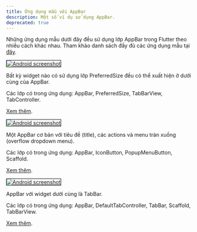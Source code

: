 ```yaml
---
title: Ứng dụng mẫu với AppBar
description: Một số ví dụ sử dụng AppBar.
deprecated: true
---
```


Những ứng dụng mẫu dưới đây đều sử dụng lớp AppBar trong Flutter theo nhiều cách khác nhau. Tham khảo danh sách đầy đủ các ứng dụng mẫu tại [đây](/docs/catalog/samples).

<div class="container-fluid">
  <div class="lavish-table-row-mb">
    <a href="/docs/catalog/samples/app-bar-bottom">
      <div class="col-lg-3">
        <img style="border:1px solid #000000" src="https://storage.googleapis.com/flutter-catalog/cb4a54db8fb3726bf4293b9cc5cb12ce16883803/app_bar_bottom_small.png" alt="Android screenshot" class="img-fluid">
      </div>
   </a>
    <div class="col-lg-9">
      <p>
        Bất kỳ widget nào có sử dụng lớp PreferredSize đều có thể xuất hiện ở dưới cùng của AppBar.
      <p>
        Các lớp có trong ứng dụng: AppBar, PreferredSize, TabBarView, TabController.
      </p>
      <p>
        <a href="/docs/catalog/samples/app-bar-bottom">Xem thêm</a>.
      </p>
    </div>
  </div>

  <div class="lavish-table-row-mb">
    <a href="/docs/catalog/samples/basic-app-bar">
      <div class="col-lg-3">
        <img style="border:1px solid #000000" src="https://storage.googleapis.com/flutter-catalog/cb4a54db8fb3726bf4293b9cc5cb12ce16883803/basic_app_bar_small.png" alt="Android screenshot" class="img-fluid">
      </div>
   </a>
    <div class="col-lg-9">
      <p>
        Một AppBar cơ bản với tiêu đề (title), các actions và menu tràn xuống (overflow dropdown menu).
      </p>
      <p>
        Các lớp có trong ứng dụng: AppBar, IconButton, PopupMenuButton, Scaffold.
      </p>
      <p>
        <a href="/docs/catalog/samples/basic-app-bar">Xem thêm</a>.
      </p>
    </div>
  </div>

  <div class="lavish-table-row-mb">
    <a href="/docs/catalog/samples/tabbed-app-bar">
      <div class="col-lg-3">
        <img style="border:1px solid #000000" src="https://storage.googleapis.com/flutter-catalog/cb4a54db8fb3726bf4293b9cc5cb12ce16883803/tabbed_app_bar_small.png" alt="Android screenshot" class="img-fluid">
      </div>
   </a>
    <div class="col-lg-9">
      <p>
        AppBar với widget dưới cùng là TabBar.
      </p>
      <p>
        Các lớp có trong ứng dụng: AppBar, DefaultTabController, TabBar, Scaffold, TabBarView.
      </p>
      <p>
        <a href="/docs/catalog/samples/tabbed-app-bar">Xem thêm</a>.
      </p>
    </div>
  </div>
</div>
